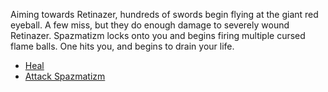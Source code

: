 Aiming towards Retinazer, hundreds of swords begin flying at the giant red eyeball.  A few miss, but they do enough damage to severely wound Retinazer.  Spazmatizm locks onto you and begins firing multiple cursed flame balls.  One hits you, and begins to drain your life.

- [Heal](./scene3A1c.md)
- [Attack Spazmatizm](./scene3A1d.md)